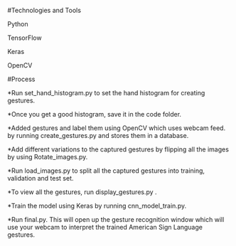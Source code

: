 #Technologies and Tools

Python

TensorFlow

Keras

OpenCV

#Process
   
*Run set_hand_histogram.py to set the hand histogram for creating gestures.

*Once you get a good histogram, save it in the code folder.

*Added gestures and label them using OpenCV which uses webcam feed. by running create_gestures.py and stores them in a database.

*Add different variations to the captured gestures by flipping all the images by using Rotate_images.py.

*Run load_images.py to split all the captured gestures into training, validation and test set.

*To view all the gestures, run display_gestures.py .

*Train the model using Keras by running cnn_model_train.py.

*Run final.py. This will open up the gesture recognition window which will use your webcam to interpret the trained American Sign Language gestures.
